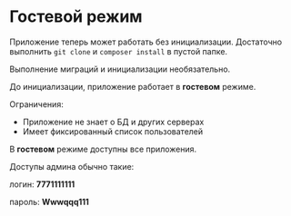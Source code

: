 Гостевой режим
===

Приложение теперь может работать без инициализации. 
Достаточно выполнить `git clone` и `composer install` в пустой папке.

Выполнение миграций и инициализации необязательно.

До инициализации, приложение работает в **гостевом** режиме.

Ограничения:

* Приложение не знает о БД и других серверах
* Имеет фиксированный список пользователей

В **гостевом** режиме доступны все приложения.

Доступы админа обычно такие:

логин: **7771111111**

пароль: **Wwwqqq111**
